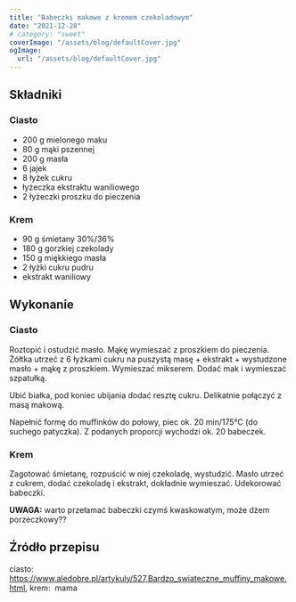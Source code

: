```yaml
---
title: "Babeczki makowe z kremem czekoladowym"
date: "2021-12-28"
# category: "sweet"
coverImage: "/assets/blog/defaultCover.jpg"
ogImage:
  url: "/assets/blog/defaultCover.jpg"
---
```


## Składniki

### Ciasto

- 200 g mielonego maku
- 80 g mąki pszennej
- 200 g masła
- 6 jajek
- 8 łyżek cukru
- łyżeczka ekstraktu waniliowego
- 2 łyżeczki proszku do pieczenia

### Krem

- 90 g śmietany 30%/36%
- 180 g gorzkiej czekolady
- 150 g miękkiego masła
- 2 łyżki cukru pudru
- ekstrakt waniliowy

## Wykonanie

### Ciasto

Roztopić i ostudzić masło. Mąkę wymieszać z proszkiem do pieczenia. Żółtka utrzeć z 6 łyżkami cukru na puszystą masę + ekstrakt + wystudzone masło + mąkę z proszkiem. Wymieszać mikserem. Dodać mak i wymieszać szpatułką.

Ubić białka, pod koniec ubijania dodać resztę cukru. Delikatnie połączyć z masą makową.

Napełnić formę do muffinków do połowy, piec ok. 20 min/175°C (do suchego patyczka). Z podanych proporcji wychodzi ok. 20 babeczek.

### Krem

Zagotować śmietanę, rozpuścić w niej czekoladę, wystudzić. Masło utrzeć z cukrem, dodać czekoladę i ekstrakt, dokładnie wymieszać. Udekorować babeczki.

**UWAGA:** warto przełamać babeczki czymś kwaskowatym, może dżem porzeczkowy??

## Źródło przepisu

ciasto: <https://www.aledobre.pl/artykuly/527,Bardzo_swiateczne_muffiny_makowe.html>, krem:  mama
